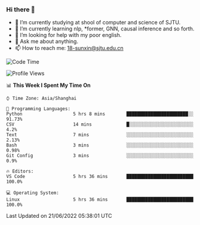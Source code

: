 ### Hi there 👋

<!--
**sunxin000/sunxin000** is a ✨ _special_ ✨ repository because its `README.md` (this file) appears on your GitHub profile.

Here are some ideas to get you started:

- 🔭 I’m currently working on ...
- 🌱 I’m currently learning ...
- 👯 I’m looking to collaborate on ...
- 🤔 I’m looking for help with ...
- 💬 Ask me about ...
- 📫 How to reach me: ...
- 😄 Pronouns: ...
- ⚡ Fun fact: ...
-->
- 🏫 I’m currently studying at shool of computer and science of SJTU.
- 🌱 I’m currently learning nlp, \*former, GNN, causal inference and so forth.
- 🤔 I’m looking for help with my poor english.
- 💬 Ask me about anything.
- 📫 How to reach me: 18-sunxin@sjtu.edu.cn
<!--START_SECTION:waka-->
![Code Time](http://img.shields.io/badge/Code%20Time-210%20hrs%2054%20mins-blue)

![Profile Views](http://img.shields.io/badge/Profile%20Views-0-blue)

📊 **This Week I Spent My Time On** 

```text
⌚︎ Time Zone: Asia/Shanghai

💬 Programming Languages: 
Python                   5 hrs 8 mins        ███████████████████████░░   91.73% 
CSV                      14 mins             █░░░░░░░░░░░░░░░░░░░░░░░░   4.2% 
Text                     7 mins              ░░░░░░░░░░░░░░░░░░░░░░░░░   2.13% 
Bash                     3 mins              ░░░░░░░░░░░░░░░░░░░░░░░░░   0.98% 
Git Config               3 mins              ░░░░░░░░░░░░░░░░░░░░░░░░░   0.9%

🔥 Editors: 
VS Code                  5 hrs 36 mins       █████████████████████████   100.0%

💻 Operating System: 
Linux                    5 hrs 36 mins       █████████████████████████   100.0%

```


 Last Updated on 21/06/2022 05:38:01 UTC
<!--END_SECTION:waka-->
